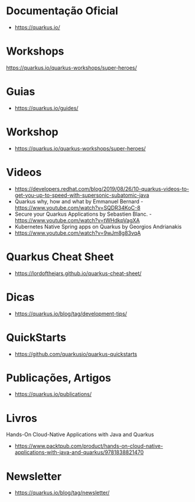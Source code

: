 

# Documentação Oficial 
 - https://quarkus.io/

# Workshops
https://quarkus.io/quarkus-workshops/super-heroes/

# Guias
 - https://quarkus.io/guides/
 
# Workshop 
 - https://quarkus.io/quarkus-workshops/super-heroes/

# Videos
 - https://developers.redhat.com/blog/2019/08/26/10-quarkus-videos-to-get-you-up-to-speed-with-supersonic-subatomic-java
 - Quarkus why, how and what by Emmanuel Bernard - https://www.youtube.com/watch?v=SQDR34KoC-8
 - Secure your Quarkus Applications by Sebastien Blanc. - https://www.youtube.com/watch?v=tWHdkpVagXA
 - Kubernetes Native Spring apps on Quarkus by Georgios Andrianakis
 - https://www.youtube.com/watch?v=9wJm8g83vqA

# Quarkus Cheat Sheet
 - https://lordofthejars.github.io/quarkus-cheat-sheet/

# Dicas
 - https://quarkus.io/blog/tag/development-tips/
 
# QuickStarts
 - https://github.com/quarkusio/quarkus-quickstarts
 
 
 # Publicações, Artigos
  - https://quarkus.io/publications/
  
 # Livros
  
Hands-On Cloud-Native Applications with Java and Quarkus
  - https://www.packtpub.com/product/hands-on-cloud-native-applications-with-java-and-quarkus/9781838821470
  

# Newsletter
 - https://quarkus.io/blog/tag/newsletter/
